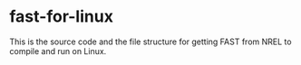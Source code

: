 fast-for-linux
==============

This is the source code and the file structure for getting FAST from NREL to compile and run on Linux.
